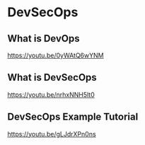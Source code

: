 DevSecOps
===========
What is DevOps
--------------
https://youtu.be/0yWAtQ6wYNM

What is DevSecOps
-----------------
https://youtu.be/nrhxNNH5lt0

DevSecOps Example Tutorial
-----------------
https://youtu.be/gLJdrXPn0ns
